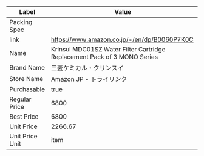 | Label           | Value                                                                    |
| --------------- | ------------------------------------------------------------------------ |
| Packing Spec    |                                                                          |
| link            | https://www.amazon.co.jp/-/en/dp/B0060P7K0C                              |
| Name            | Krinsui MDC01SZ Water Filter Cartridge Replacement Pack of 3 MONO Series |
| Brand Name      | 三菱ケミカル・クリンスイ                                                             |
| Store Name      | Amazon JP - トライリンク                                                       |
| Purchasable     | true                                                                     |
| Regular Price   | 6800                                                                     |
| Best Price      | 6800                                                                     |
| Unit Price      | 2266.67                                                                  |
| Unit Price Unit | item                                                                     |
